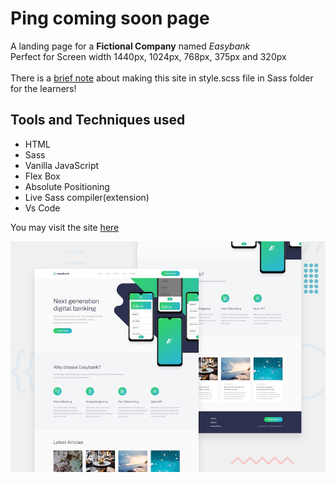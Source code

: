 # Ping coming soon page
A landing page for a **Fictional Company** named *Easybank*
<br>
Perfect for Screen width 1440px, 1024px, 768px, 375px and 320px
</br>
</br>
There is a [brief note](https://github.com/RocTanweer/FrontEnd/blob/master/Projects/EasyBank/Sass/style.scss) about making this site in style.scss file in Sass folder for the learners!


## Tools and Techniques used
- HTML
- Sass
- Vanilla JavaScript
- Flex Box
- Absolute Positioning 
- Live Sass compiler(extension)
- Vs Code

You may visit the site [here](https://esybank.netlify.app/)

![Easybank preview](./design/desktop-preview.jpg)